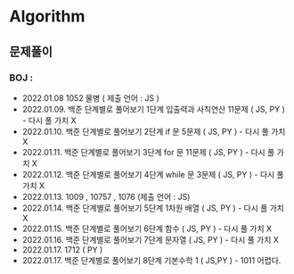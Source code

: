 # Algorithm

## 문제풀이

### BOJ :

- 2022.01.08 1052 물병 ( 제출 언어 : JS )
- 2022.01.09. 백준 단계별로 풀어보기 1단계 입출력과 사칙연산 11문제 ( JS, PY ) - 다시 풀 가치 X
- 2022.01.10. 백준 단계별로 풀어보기 2단계 if 문 5문제 ( JS, PY ) - 다시 풀 가치 X
- 2022.01.11. 백준 단계별로 풀어보기 3단계 for 문 11문제 ( JS, PY ) - 다시 풀 가치 X
- 2022.01.12. 백준 단계별로 풀어보기 4단계 while 문 3문제 ( JS, PY ) - 다시 풀 가치 X
- 2022.01.13. 1009 , 10757 , 1076 (제출 언어 : JS)
- 2022.01.14. 백준 단계별로 풀어보기 5단계 1차원 배열 ( JS, PY ) - 다시 풀 가치 X
- 2022.01.15. 백준 단계별로 풀어보기 6단계 함수 ( JS, PY ) - 다시 풀 가치 X
- 2022.01.16. 백준 단계별로 풀어보기 7단계 문자열 ( JS, PY ) - 다시 풀 가치 X
- 2022.01.17. 1712 ( PY )
- 2022.01.17. 백준 단계별로 풀어보기 8단계 기본수학 1 ( JS,PY ) - 1011 어렵다.
